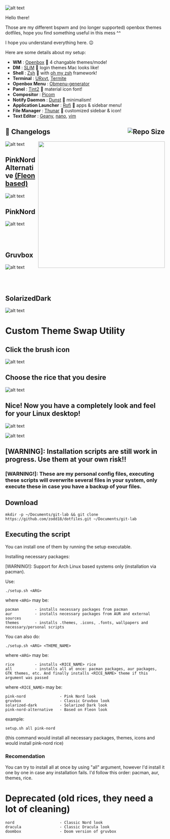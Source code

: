 ![alt text](readme-resources/dotfiles.png)


Hello there!

Those are my different bspwm and (no longer supported) openbox themes dotfiles, hope you find something useful in this mess ^^

I hope you understand everything here. :wink:

Here are some details about my setup:
- **WM**                           : [Openbox](http://openbox.org/wiki/Main_Page) :art: 4 changable themes/mode!
- **DM**                           : [SLiM](https://wiki.archlinux.org/index.php/SLiM) :blossom: login themes Mac looks like!
- **Shell**                        : [Zsh](https://wiki.archlinux.org/index.php/zsh) :shell: with [oh my zsh](https://github.com/ohmyzsh/ohmyzsh) framework!
- **Terminal**                     : [URxvt](https://wiki.archlinux.org/index.php/Rxvt-unicode), [Termite](https://wiki.archlinux.org/index.php/Termite)
- **Openbox Menu**                 : [Obmenu-generator](https://github.com/trizen/obmenu-generator)
- **Panel**                        : [Tint2](https://wiki.archlinux.org/index.php/Tint2) :shaved_ice: material icon font!
- **Compositor**                   : [Picom](https://github.com/yshui/picom)
- **Notify Daemon**                : [Dunst](https://wiki.archlinux.org/index.php/Dunst) :leaves: minimalism!
- **Application Launcher**         : [Rofi](https://github.com/davatorium/rofi) :rocket: apps & sidebar menu!
- **File Manager**                 : [Thunar](https://wiki.archlinux.org/index.php/Thunar) :bookmark: customized sidebar & icon!
- **Text Editor**                  : [Geany](https://www.geany.org/), [nano](https://www.nano-editor.org/), [vim](https://www.vim.org/)

## :gift: Changelogs <img alt="Repo Size" align="right" src="https://github-size-badge.herokuapp.com/owl4ce/dotfiles.svg"/>
<a href="https://youtu.be/_PTp5mh5_vQ"><img src="https://i.ibb.co/Ph343p2/click-yt.png" alt="" align="right" width="400px"></a>

![alt text](readme-resources/themes.png)

## PinkNord Alternative [(Fleon based)](https://github.com/owl4ce/dotfiles)
![alt text](screenshots/Alternative-pinknord.png)

## PinkNord
![alt text](screenshots/PinkNord.png)

<br/><br/>

## Gruvbox
![alt text](screenshots/Gruvbox.png)

<br/><br/>

## SolarizedDark
![alt text](screenshots/SolarizedDark.png)

# Custom Theme Swap Utility

## Click the brush icon
![alt text](./screenshots/brush_.jpg)

## Choose the rice that you desire
![alt text](screenshots/theme-swap-showcase.png)

## Nice! Now you have a completely look and feel for your Linux desktop!
![alt text](screenshots/theme-swap-showcase-2.png)


![alt text](readme-resources/scripts.png)

## [WARNING]: Installation scripts are still work in progress. Use them at your own risk!!
### [WARNING!]: These are my personal config files, executing these scripts will overwrite several files in your system, only execute these in case you have a backup of your files.

## Download
```
mkdir -p ~/Documents/git-lab && git clone https://github.com/zodd18/dotfiles.git ~/Documents/git-lab
```

## Executing the script
You can install one of them by running the setup executable.

Installing necessary packages:

[WARNING!]: Support for Arch Linux based systems only (installation via pacman).

Use:

```shell
./setup.sh <ARG> 
```

where 
```<ARG>```
may be:

```
pacman       - installs necessary packages from pacman
aur          - installs necessary packages from AUR and external sources
themes       - installs .themes, .icons, .fonts, wallpapers and necessary/personal scripts
```

You can also do:


```shell
./setup.sh <ARG> <THEME_NAME>
```

where 
```<ARG>```
may be:

```
rice         - installs <RICE_NAME> rice
all          - installs all at once: pacman packages, aur packages, GTK themes, etc. And finally installs <RICE_NAME> theme if this argument was passed
```

where 
```<RICE_NAME>```
may be:

```
pink-nord               - Pink Nord look
gruvbox                 - Classic Gruvbox look
solarized-dark          - Solarized Dark look
pink-nord-alternative   - Based on Fleon look
```

example:

```
setup.sh all pink-nord
```
(this command would install all necessary packages, themes, icons and would install pink-nord rice)

### Recomendation
You can try to install all at once by using "all" argument, however I'd install it one by one in case any installation fails. 
I'd follow this order: pacman, aur, themes, rice.

# Deprecated (old rices, they need a lot of cleaning)
```
nord                    - Classic Nord look
dracula                 - Classic Dracula look
doombox                 - Doom version of gruvbox
```

